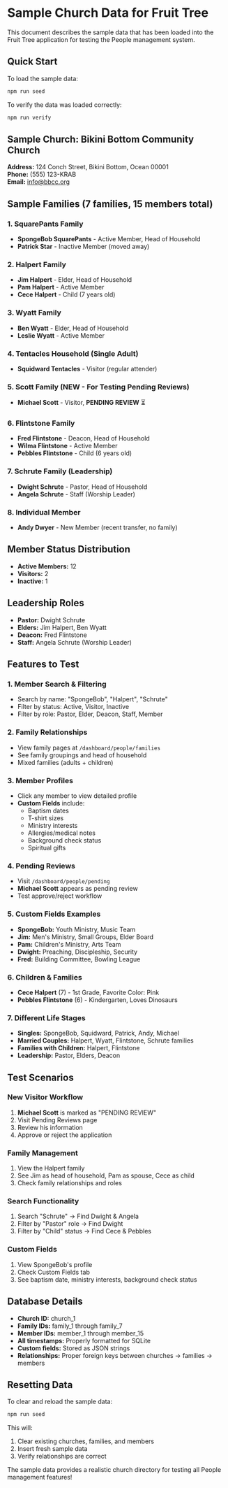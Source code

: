 # Sample Church Data for Fruit Tree

This document describes the sample data that has been loaded into the Fruit Tree application for testing the People management system.

## Quick Start

To load the sample data:

```bash
npm run seed
```

To verify the data was loaded correctly:

```bash
npm run verify
```

## Sample Church: Bikini Bottom Community Church

**Address:** 124 Conch Street, Bikini Bottom, Ocean 00001  
**Phone:** (555) 123-KRAB  
**Email:** info@bbcc.org

## Sample Families (7 families, 15 members total)

### 1. SquarePants Family
- **SpongeBob SquarePants** - Active Member, Head of Household
- **Patrick Star** - Inactive Member (moved away)

### 2. Halpert Family 
- **Jim Halpert** - Elder, Head of Household
- **Pam Halpert** - Active Member
- **Cece Halpert** - Child (7 years old)

### 3. Wyatt Family
- **Ben Wyatt** - Elder, Head of Household  
- **Leslie Wyatt** - Active Member

### 4. Tentacles Household (Single Adult)
- **Squidward Tentacles** - Visitor (regular attender)

### 5. Scott Family (NEW - For Testing Pending Reviews)
- **Michael Scott** - Visitor, **PENDING REVIEW** ⏳

### 6. Flintstone Family
- **Fred Flintstone** - Deacon, Head of Household
- **Wilma Flintstone** - Active Member
- **Pebbles Flintstone** - Child (6 years old)

### 7. Schrute Family (Leadership)
- **Dwight Schrute** - Pastor, Head of Household
- **Angela Schrute** - Staff (Worship Leader)

### 8. Individual Member
- **Andy Dwyer** - New Member (recent transfer, no family)

## Member Status Distribution

- **Active Members:** 12
- **Visitors:** 2  
- **Inactive:** 1

## Leadership Roles

- **Pastor:** Dwight Schrute
- **Elders:** Jim Halpert, Ben Wyatt
- **Deacon:** Fred Flintstone
- **Staff:** Angela Schrute (Worship Leader)

## Features to Test

### 1. Member Search & Filtering
- Search by name: "SpongeBob", "Halpert", "Schrute"
- Filter by status: Active, Visitor, Inactive
- Filter by role: Pastor, Elder, Deacon, Staff, Member

### 2. Family Relationships
- View family pages at `/dashboard/people/families`
- See family groupings and head of household
- Mixed families (adults + children)

### 3. Member Profiles
- Click any member to view detailed profile
- **Custom Fields** include:
  - Baptism dates
  - T-shirt sizes
  - Ministry interests
  - Allergies/medical notes
  - Background check status
  - Spiritual gifts

### 4. Pending Reviews
- Visit `/dashboard/people/pending` 
- **Michael Scott** appears as pending review
- Test approve/reject workflow

### 5. Custom Fields Examples
- **SpongeBob:** Youth Ministry, Music Team
- **Jim:** Men's Ministry, Small Groups, Elder Board
- **Pam:** Children's Ministry, Arts Team
- **Dwight:** Preaching, Discipleship, Security
- **Fred:** Building Committee, Bowling League

### 6. Children & Families
- **Cece Halpert** (7) - 1st Grade, Favorite Color: Pink
- **Pebbles Flintstone** (6) - Kindergarten, Loves Dinosaurs

### 7. Different Life Stages
- **Singles:** SpongeBob, Squidward, Patrick, Andy, Michael
- **Married Couples:** Halpert, Wyatt, Flintstone, Schrute families
- **Families with Children:** Halpert, Flintstone
- **Leadership:** Pastor, Elders, Deacon

## Test Scenarios

### New Visitor Workflow
1. **Michael Scott** is marked as "PENDING REVIEW"
2. Visit Pending Reviews page
3. Review his information
4. Approve or reject the application

### Family Management
1. View the Halpert family
2. See Jim as head of household, Pam as spouse, Cece as child
3. Check family relationships and roles

### Search Functionality
1. Search "Schrute" → Find Dwight & Angela
2. Filter by "Pastor" role → Find Dwight
3. Filter by "Child" status → Find Cece & Pebbles

### Custom Fields
1. View SpongeBob's profile
2. Check Custom Fields tab
3. See baptism date, ministry interests, background check status

## Database Details

- **Church ID:** church_1
- **Family IDs:** family_1 through family_7  
- **Member IDs:** member_1 through member_15
- **All timestamps:** Properly formatted for SQLite
- **Custom fields:** Stored as JSON strings
- **Relationships:** Proper foreign keys between churches → families → members

## Resetting Data

To clear and reload the sample data:

```bash
npm run seed
```

This will:
1. Clear existing churches, families, and members
2. Insert fresh sample data
3. Verify relationships are correct

The sample data provides a realistic church directory for testing all People management features!